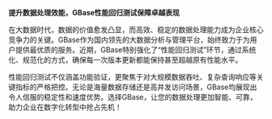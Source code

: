 **提升数据处理效能，GBase性能回归测试保障卓越表现**

在大数据时代，数据的价值愈发凸显，而高效、稳定的数据处理能力成为企业核心竞争力的关键。GBase作为国内领先的大数据分析与管理平台，始终致力于为用户提供最优质的服务。近期，GBase特别强化了“性能回归测试”环节，通过系统化、规范化的方式，确保每一次版本更新都能保持甚至超越原有性能水平。

性能回归测试不仅涵盖功能验证，更聚焦于对大规模数据吞吐、复杂查询响应等关键指标的严格把控。无论是海量数据存储还是高并发访问场景，GBase均展现出令人信服的稳定性和速度优势。选择GBase，让您的数据处理更加智能、可靠，助力企业在数字化转型中抢占先机！